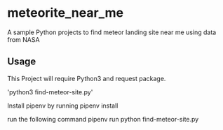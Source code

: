 # meteorite_near_me
A sample Python projects to find meteor landing site near me using data from NASA

## Usage

This Project will require Python3 and request package.

'python3 find-meteor-site.py'

Install pipenv by running pipenv install

run the following command
pipenv run python find-meteor-site.py 
